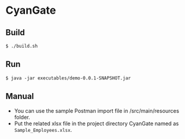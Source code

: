 # CyanGate

## Build

```
$ ./build.sh
```

## Run

```
$ java -jar executables/demo-0.0.1-SNAPSHOT.jar
```

## Manual

* You can use the sample Postman import file in /src/main/resources folder.
* Put the related xlsx file in the project directory CyanGate named as `Sample_Employees.xlsx`. 
